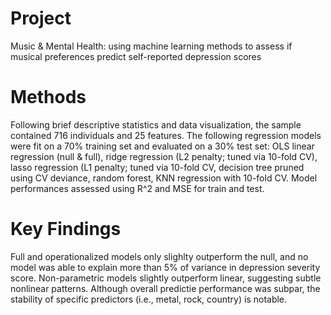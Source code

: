 # Project
Music & Mental Health: using machine learning methods to assess if musical preferences predict self-reported depression scores 

# Methods
Following brief descriptive statistics and data visualization, the sample contained 716 individuals and 25 features. The following regression models were fit on a 70% training set and evaluated on a 30% test set: OLS linear regression (null & full), ridge regression (L2 penalty; tuned via 10-fold CV), lasso regression (L1 penalty; tuned via 10-fold CV, decision tree pruned using CV deviance, random forest, KNN regression with 10-fold CV. Model performances assessed using R^2 and MSE for train and test.

# Key Findings 
Full and operationalized models only slighlty outperform the null, and no model was able to explain more than 5% of variance in depression severity score. Non-parametric models slightly outperform linear, suggesting subtle nonlinear patterns. Although overall predictie performance was subpar, the stability of specific predictors (i.e., metal, rock, country) is notable. 
